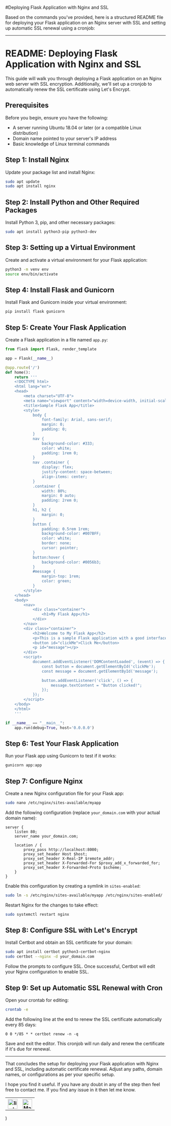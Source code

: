 #Deploying Flask Application with Nginx and SSL

Based on the commands you've provided, here is a structured README file for deploying your Flask application on an Nginx server with SSL and setting up automatic SSL renewal using a cronjob:

---

# README: Deploying Flask Application with Nginx and SSL

This guide will walk you through deploying a Flask application on an Nginx web server with SSL encryption. Additionally, we'll set up a cronjob to automatically renew the SSL certificate using Let's Encrypt.

## Prerequisites

Before you begin, ensure you have the following:

- A server running Ubuntu 18.04 or later (or a compatible Linux distribution)
- Domain name pointed to your server's IP address
- Basic knowledge of Linux terminal commands

## Step 1: Install Nginx

Update your package list and install Nginx:

```bash
sudo apt update
sudo apt install nginx
```

## Step 2: Install Python and Other Required Packages

Install Python 3, pip, and other necessary packages:

```bash
sudo apt install python3-pip python3-dev
```

## Step 3: Setting up a Virtual Environment

Create and activate a virtual environment for your Flask application:

```bash
python3 -m venv env
source env/bin/activate
```

## Step 4: Install Flask and Gunicorn

Install Flask and Gunicorn inside your virtual environment:

```bash
pip install flask gunicorn
```

## Step 5: Create Your Flask Application

Create a Flask application in a file named `app.py`:

```python
from flask import Flask, render_template

app = Flask(__name__)

@app.route('/')
def home():
    return '''
    <!DOCTYPE html>
    <html lang="en">
    <head>
        <meta charset="UTF-8">
        <meta name="viewport" content="width=device-width, initial-scale=1.0">
        <title>Sample Flask App</title>
        <style>
            body {
                font-family: Arial, sans-serif;
                margin: 0;
                padding: 0;
            }
            nav {
                background-color: #333;
                color: white;
                padding: 1rem 0;
            }
            nav .container {
                display: flex;
                justify-content: space-between;
                align-items: center;
            }
            .container {
                width: 80%;
                margin: 0 auto;
                padding: 2rem 0;
            }
            h1, h2 {
                margin: 0;
            }
            button {
                padding: 0.5rem 1rem;
                background-color: #007BFF;
                color: white;
                border: none;
                cursor: pointer;
            }
            button:hover {
                background-color: #0056b3;
            }
            #message {
                margin-top: 1rem;
                color: green;
            }
        </style>
    </head>
    <body>
        <nav>
            <div class="container">
                <h1>My Flask App</h1>
            </div>
        </nav>
        <div class="container">
            <h2>Welcome to My Flask App</h2>
            <p>This is a sample Flask application with a good interface.</p>
            <button id="clickMe">Click Me</button>
            <p id="message"></p>
        </div>
        <script>
            document.addEventListener('DOMContentLoaded', (event) => {
                const button = document.getElementById('clickMe');
                const message = document.getElementById('message');

                button.addEventListener('click', () => {
                    message.textContent = "Button clicked!";
                });
            });
        </script>
    </body>
    </html>
    '''

if __name__ == "__main__":
    app.run(debug=True, host='0.0.0.0')
```

## Step 6: Test Your Flask Application

Run your Flask app using Gunicorn to test if it works:

```bash
gunicorn app:app
```

## Step 7: Configure Nginx

Create a new Nginx configuration file for your Flask app:

```bash
sudo nano /etc/nginx/sites-available/myapp
```

Add the following configuration (replace `your_domain.com` with your actual domain name):

```nginx
server {
    listen 80;
    server_name your_domain.com;

    location / {
        proxy_pass http://localhost:8000;
        proxy_set_header Host $host;
        proxy_set_header X-Real-IP $remote_addr;
        proxy_set_header X-Forwarded-For $proxy_add_x_forwarded_for;
        proxy_set_header X-Forwarded-Proto $scheme;
    }
}
```

Enable this configuration by creating a symlink in `sites-enabled`:

```bash
sudo ln -s /etc/nginx/sites-available/myapp /etc/nginx/sites-enabled/
```

Restart Nginx for the changes to take effect:

```bash
sudo systemctl restart nginx
```

## Step 8: Configure SSL with Let's Encrypt

Install Certbot and obtain an SSL certificate for your domain:

```bash
sudo apt install certbot python3-certbot-nginx
sudo certbot --nginx -d your_domain.com
```

Follow the prompts to configure SSL. Once successful, Certbot will edit your Nginx configuration to enable SSL.

## Step 9: Set up Automatic SSL Renewal with Cron

Open your crontab for editing:

```bash
crontab -e
```

Add the following line at the end to renew the SSL certificate automatically every 85 days:

```cron
0 0 */85 * * certbot renew -n -q
```

Save and exit the editor. This cronjob will run daily and renew the certificate if it's due for renewal.

---

That concludes the setup for deploying your Flask application with Nginx and SSL, including automatic certificate renewal. Adjust any paths, domain names, or configurations as per your specific setup.

I hope you find it useful. If you have any doubt in any of the step then feel free to contact me.
If you find any issue in it then let me know.



<!-- [![Build Status](https://img.icons8.com/color/452/linkedin.png)](https://www.linkedin.com/in/prateek-mudgal-devops) -->


<table>
  <tr>
    <th><a href="https://www.linkedin.com/in/prateek-mudgal-devops" target="_blank"><img src="https://img.icons8.com/color/452/linkedin.png" alt="linkedin" width="30"/><a/></th>
    <th><a href="mailto:mudgalprateek00@gmail.com" target="_blank"><img src="https://img.icons8.com/color/344/gmail-new.png" alt="Mail" width="30"/><a/>
</th>
  </tr>
</table>) 


